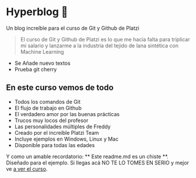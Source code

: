 # Hyperblog 💚
Un blog increíble para el curso de Git y Github de Platzi

> El curso de Git y Github de Platzi es lo que me hacía falta para triplicar mi salario y lanzarme a la industria del tejido de lana sintética con Machine Learning

- Se Añade nuevo textos
- Prueba git cherry


## En este curso vemos de todo
* Todos los comandos de Git
* El flujo de trabajo en Github
* El verdadero amor por las buenas prácticas
* Trucos muy locos del profesor
* Las personalidades múltiples de Freddy
* Creado por el increíble Platzi Team
* Incluye ejemplos en Windows, Linux y Mac
* Disponible para todas las edades

Y como un amable recordatorio: ** Este readme.md es un chiste **. Diseñado para el ejemplo. Si llegas acá NO TE LO TOMES EN SERIO y mejor ve [a ver el curso](http://platzi.com/cursos/git-github/ "a ver el curso").